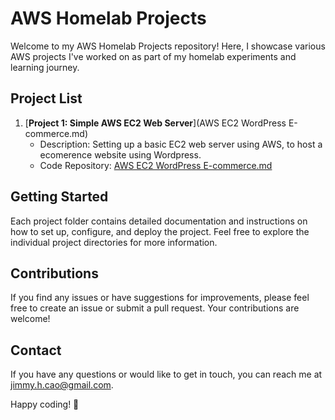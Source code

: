 # AWS Homelab Projects

Welcome to my AWS Homelab Projects repository! Here, I showcase various AWS projects I've worked on as part of my homelab experiments and learning journey.

## Project List

1. [**Project 1: Simple AWS EC2 Web Server**](AWS EC2 WordPress E-commerce.md)
   - Description: Setting up a basic EC2 web server using AWS, to host a ecomerence website using Wordpress.
   - Code Repository: [AWS EC2 WordPress E-commerce.md](project1/)


## Getting Started

Each project folder contains detailed documentation and instructions on how to set up, configure, and deploy the project. Feel free to explore the individual project directories for more information.

## Contributions

If you find any issues or have suggestions for improvements, please feel free to create an issue or submit a pull request. Your contributions are welcome!

## Contact

If you have any questions or would like to get in touch, you can reach me at [jimmy.h.cao@gmail.com](mailto:jimmy.h.cao@gmail.com).

Happy coding! 🚀
